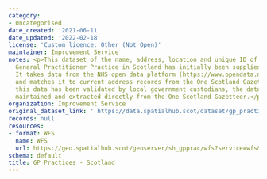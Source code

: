```yaml
---
category:
- Uncategorised
date_created: '2021-06-11'
date_updated: '2022-02-18'
license: 'Custom licence: Other (Not Open)'
maintainer: Improvement Service
notes: <p>This dataset of the name, address, location and unique ID of every registered
  General Practitioner Practice in Scotland has initially been supplied by Geoplace.
  It takes data from the NHS open data platform (https://www.opendata.nhs.scot/dataset)
  and matches it to current address records from the One Scotland Gazetteer. Once
  this data has been validated by local government custodians, the data will be actively
  maintained and extracted directly from the One Scotland Gazetteer.</p>
organization: Improvement Service
original_dataset_link: ' https://data.spatialhub.scot/dataset/gp_practices-is'
records: null
resources:
- format: WFS
  name: WFS
  url: https://geo.spatialhub.scot/geoserver/sh_gpprac/wfs?service=wfs&typeName=sh_gpprac:pub_gpprac
schema: default
title: GP Practices - Scotland
---
```

